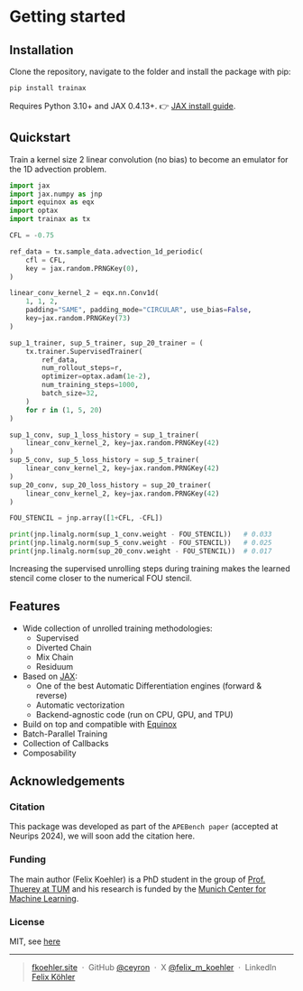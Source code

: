 # Getting started

## Installation

Clone the repository, navigate to the folder and install the package with pip:
```bash
pip install trainax
```

Requires Python 3.10+ and JAX 0.4.13+. 👉 [JAX install guide](https://jax.readthedocs.io/en/latest/installation.html).

## Quickstart

Train a kernel size 2 linear convolution (no bias) to become an emulator for the
1D advection problem.

```python
import jax
import jax.numpy as jnp
import equinox as eqx
import optax
import trainax as tx

CFL = -0.75

ref_data = tx.sample_data.advection_1d_periodic(
    cfl = CFL,
    key = jax.random.PRNGKey(0),
)

linear_conv_kernel_2 = eqx.nn.Conv1d(
    1, 1, 2,
    padding="SAME", padding_mode="CIRCULAR", use_bias=False,
    key=jax.random.PRNGKey(73)
)

sup_1_trainer, sup_5_trainer, sup_20_trainer = (
    tx.trainer.SupervisedTrainer(
        ref_data,
        num_rollout_steps=r,
        optimizer=optax.adam(1e-2),
        num_training_steps=1000,
        batch_size=32,
    )
    for r in (1, 5, 20)
)

sup_1_conv, sup_1_loss_history = sup_1_trainer(
    linear_conv_kernel_2, key=jax.random.PRNGKey(42)
)
sup_5_conv, sup_5_loss_history = sup_5_trainer(
    linear_conv_kernel_2, key=jax.random.PRNGKey(42)
)
sup_20_conv, sup_20_loss_history = sup_20_trainer(
    linear_conv_kernel_2, key=jax.random.PRNGKey(42)
)

FOU_STENCIL = jnp.array([1+CFL, -CFL])

print(jnp.linalg.norm(sup_1_conv.weight - FOU_STENCIL))   # 0.033
print(jnp.linalg.norm(sup_5_conv.weight - FOU_STENCIL))   # 0.025
print(jnp.linalg.norm(sup_20_conv.weight - FOU_STENCIL))  # 0.017
```

Increasing the supervised unrolling steps during training makes the learned
stencil come closer to the numerical FOU stencil.

## Features

* Wide collection of unrolled training methodologies:
  * Supervised
  * Diverted Chain
  * Mix Chain
  * Residuum
* Based on [JAX](https://github.com/google/jax):
  * One of the best Automatic Differentiation engines (forward & reverse)
  * Automatic vectorization
  * Backend-agnostic code (run on CPU, GPU, and TPU)
* Build on top and compatible with [Equinox](https://github.com/patrick-kidger/equinox)
* Batch-Parallel Training
* Collection of Callbacks
* Composability

## Acknowledgements

### Citation

This package was developed as part of the `APEBench paper` (accepted at Neurips 2024), we will soon add the citation here.

### Funding

The main author (Felix Koehler) is a PhD student in the group of [Prof. Thuerey at TUM](https://ge.in.tum.de/) and his research is funded by the [Munich Center for Machine Learning](https://mcml.ai/).

### License

MIT, see [here](https://github.com/Ceyron/trainax/blob/main/LICENSE.txt)

---

> [fkoehler.site](https://fkoehler.site/) &nbsp;&middot;&nbsp;
> GitHub [@ceyron](https://github.com/ceyron) &nbsp;&middot;&nbsp;
> X [@felix_m_koehler](https://twitter.com/felix_m_koehler) &nbsp;&middot;&nbsp;
> LinkedIn [Felix Köhler](https://www.linkedin.com/in/felix-koehler)
